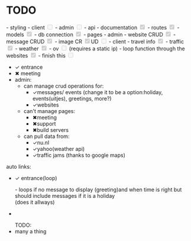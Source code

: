 <h1>TODO</h1>
<!-- this file is a combination of html and md syntax due to -[ ] not working as a checkbox-->
 - styling
    - client <input type="checkbox" disabled>
    - admin  <input type="checkbox" disabled>
 - api
    - documentation <input type="checkbox" checked disabled>
    - routes <input type="checkbox" checked disabled>
    - models <input type="checkbox" checked disabled>
    - db connection <input type="checkbox" checked disabled>
 - pages
    - admin
        - website CRUD <input type="checkbox" checked disabled>
        - message CRUD <input type="checkbox" checked disabled>
        - image CR <input type="checkbox" checked disabled>UD <input type="checkbox" disabled>
    - client
        - travel info <input type="checkbox" checked disabled>
            - traffic <input type="checkbox" checked disabled>
            - weather <input type="checkbox" checked disabled>
            - ov <input type="checkbox" disabled> (requires a static ip)
        - loop function through the websites <input type="checkbox" checked disabled>
 - finish this <input type="checkbox" disabled>

 <ul>
  <li><span class="test">✓</span> entrance </li>
  <li><span>✖</span> meeting</li>
  <li> admin: 
    <ul>
      <li>can manage crud operations for: 
        <ul>
          <li><span>✓</span>messages/ events (change it to be a option:holiday, events(uitjes), greetings, more?)</li>
          <li><span>✓</span>websites </li>
        </ul>
      </li>
      <li>can't manage pages: 
        <ul>
          <li><span>✖</span>meeting</li>
          <li><span>✖</span>support</li>
          <li><span>✖</span>build servers</li>
        </ul>
      </li>
      <li> can pull data from: 
        <ul>
          <li><span>✓</span>nu.nl</li>
          <li><span>✓</span>yahoo(weather api)</li>
          <li><span>✓</span>traffic jams (thanks to google maps)</li>
        </ul>
      </li>
    </ul>
  </li>
</ul>
auto links: 
<ul>
  <li><span>✓</span> entrance(loop)
    <p><span>-</span> loops if no message to display (greeting)and when time is right but should include messages if it is a holiday <br> (does it allways)</p>
  </li>
  <li></li>
</ul>
<ul>
  TODO: 
  <li>many a thing</li>
</ul>
</div>